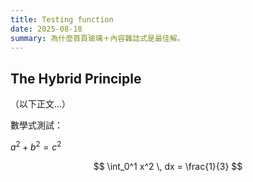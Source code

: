 ```yaml
---
title: Testing function
date: 2025-08-18
summary: 為什麼首頁玻璃＋內容雜誌式是最佳解。
---
```


## The Hybrid Principle

（以下正文…）

數學式測試：

$a^2 + b^2 = c^2$

$$
\int_0^1 x^2 \, dx = \frac{1}{3}
$$
